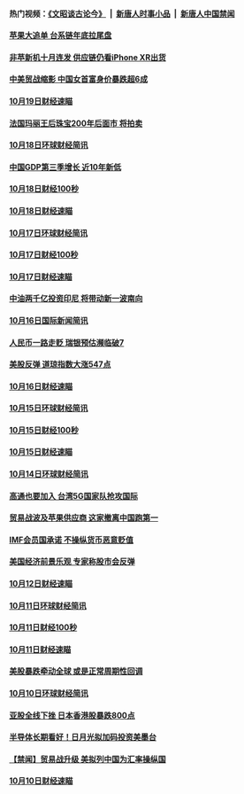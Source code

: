 #### 热门视频：[《文昭谈古论今》](https://github.com/gfw-breaker/wenzhao/blob/master/README.md?t=10221833) &nbsp;|&nbsp; [新唐人时事小品](https://github.com/gfw-breaker/ntdtv-comedy/blob/master/README.md?t=10221833) &nbsp;|&nbsp; [新唐人中国禁闻](https://github.com/gfw-breaker/ntdtv-news/blob/master/README.md?t=10221833)

#### [苹果大追单 台系链年底拉尾盘](../pages/news208/a1396320.md?t=10221833) 

#### [非苹新机十月连发 供应链仍看iPhone XR出货](../pages/news208/a1396220.md?t=10221833) 

#### [中美贸战缩影 中国女首富身价暴跌超6成](../pages/news208/a1396150.md?t=10221833) 

#### [10月19日财经速瞄](../pages/news208/a1396078.md?t=10221833) 

#### [法国玛丽王后珠宝200年后面市 将拍卖](../pages/news208/a1396074.md?t=10221833) 

#### [10月18日环球财经简讯](../pages/news208/a1396037.md?t=10221833) 

#### [中国GDP第三季增长 近10年新低](../pages/news208/a1396032.md?t=10221833) 

#### [10月18日财经100秒](../pages/news208/a1396017.md?t=10221833) 

#### [10月18日财经速瞄](../pages/news208/a1395923.md?t=10221833) 

#### [10月17日环球财经简讯](../pages/news208/a1395879.md?t=10221833) 

#### [10月17日财经100秒](../pages/news208/a1395862.md?t=10221833) 

#### [10月17日财经速瞄](../pages/news208/a1395794.md?t=10221833) 

#### [中油两千亿投资印尼 将带动新一波南向](../pages/news208/a1395728.md?t=10221833) 

#### [10月16日国际新闻简讯](../pages/news208/a1395726.md?t=10221833) 

#### [人民币一路走贬 瑞银预估濒临破7](../pages/news208/a1395619.md?t=10221833) 

#### [美股反弹 道琼指数大涨547点](../pages/news208/a1395665.md?t=10221833) 

#### [10月16日财经速瞄](../pages/news208/a1395646.md?t=10221833) 

#### [10月15日环球财经简讯](../pages/news208/a1395588.md?t=10221833) 

#### [10月15日财经100秒](../pages/news208/a1395569.md?t=10221833) 

#### [10月15日财经速瞄](../pages/news208/a1395499.md?t=10221833) 

#### [10月14日环球财经简讯](../pages/news208/a1395446.md?t=10221833) 

#### [高通也要加入 台湾5G国家队抢攻国际](../pages/news208/a1395415.md?t=10221833) 

#### [贸易战波及苹果供应商 这家撤离中国跑第一](../pages/news208/a1395254.md?t=10221833) 

#### [IMF会员国承诺  不操纵货币恶意贬值](../pages/news208/a1395274.md?t=10221833) 

#### [美国经济前景乐观 专家称股市会反弹](../pages/news208/a1395159.md?t=10221833) 

#### [10月12日财经速瞄](../pages/news208/a1395177.md?t=10221833) 

#### [10月11日环球财经简讯](../pages/news208/a1395122.md?t=10221833) 

#### [10月11日财经100秒](../pages/news208/a1395097.md?t=10221833) 

#### [10月11日财经速瞄](../pages/news208/a1395020.md?t=10221833) 

#### [美股暴跌牵动全球 或是正常周期性回调](../pages/news208/a1395005.md?t=10221833) 

#### [10月10日环球财经简讯](../pages/news208/a1394977.md?t=10221833) 

#### [亚股全线下挫 日本香港股暴跌800点](../pages/news208/a1394956.md?t=10221833) 

#### [半导体长期看好！日月光拟加码投资美墨台](../pages/news208/a1394954.md?t=10221833) 

#### [【禁闻】贸易战升级 美拟列中国为汇率操纵国](../pages/news208/a1394887.md?t=10221833) 

#### [10月10日财经速瞄](../pages/news208/a1394883.md?t=10221833) 


